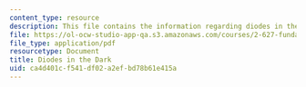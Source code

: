 ```yaml
---
content_type: resource
description: This file contains the information regarding diodes in the dark.
file: https://ol-ocw-studio-app-qa.s3.amazonaws.com/courses/2-627-fundamentals-of-photovoltaics-fall-2013/ca4d401cf541df02a2efbd78b61e415a_MIT2_627F13_lec05.pdf
file_type: application/pdf
resourcetype: Document
title: Diodes in the Dark
uid: ca4d401c-f541-df02-a2ef-bd78b61e415a
---
```

